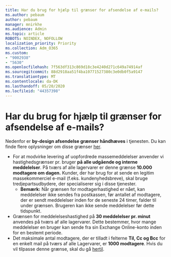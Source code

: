 ```yaml
---
title: Har du brug for hjælp til grænser for afsendelse af e-mails?
ms.author: pebaum
author: pebaum
manager: mnirkhe
ms.audience: Admin
ms.topic: article
ROBOTS: NOINDEX, NOFOLLOW
localization_priority: Priority
ms.collection: Adm_O365
ms.custom:
- "9002938"
- "5630"
ms.openlocfilehash: 7f563df313c869d18c3e4240d271c649a74914af
ms.sourcegitcommit: 88d2918aa51f4ba10771527380c3e0db0f5a9147
ms.translationtype: MT
ms.contentlocale: da-DK
ms.lasthandoff: 05/20/2020
ms.locfileid: "44357398"
---
```

# <a name="need-help-with-email-sending-limits"></a>Har du brug for hjælp til grænser for afsendelse af e-mails?

Nedenfor er **by-design afsendelse grænser håndhæves** i tjenesten. Du kan finde flere oplysninger om disse grænser [her](https://docs.microsoft.com/office365/servicedescriptions/exchange-online-service-description/exchange-online-limits#receiving-and-sending-limits).

- For at modvirke levering af uopfordrede massemeddelelser anvender vi hastighedsgrænser pr. bruger **på alle udgående og interne meddelelser**. På tværs af alle lagervarer er denne grænse **10.000 modtagere om dagen.**  Kunder, der har brug for at sende en legitim massekommerciel e-mail (f.eks. kundenyhedsbreve), skal bruge tredjepartsudbydere, der specialiserer sig i disse tjenester.
    - **Bemærk:** Når grænsen for modtagerhastighed er nået, kan meddelelser ikke sendes fra postkassen, før antallet af modtagere, der er sendt meddelelser inden for de seneste 24 timer, falder til under grænsen. Brugeren kan ikke sende meddelelser før dette tidspunkt.
- Grænsen for meddelelseshastighed på **30 meddelelser pr. minut** anvendes på tværs af alle lagervarer. Dette bestemmer, hvor mange meddelelser en bruger kan sende fra sin Exchange Online-konto inden for en bestemt periode.
- Det maksimale antal modtagere, der er tilladt i felterne **Til, Cc og Bcc** for en enkelt mail på tværs af alle Lagervarer, er **1000 modtagere**. Hvis du vil tilpasse denne grænse, skal du gå [hertil](https://techcommunity.microsoft.com/t5/exchange-team-blog/customizable-recipient-limits-in-office-365/ba-p/1183228).
